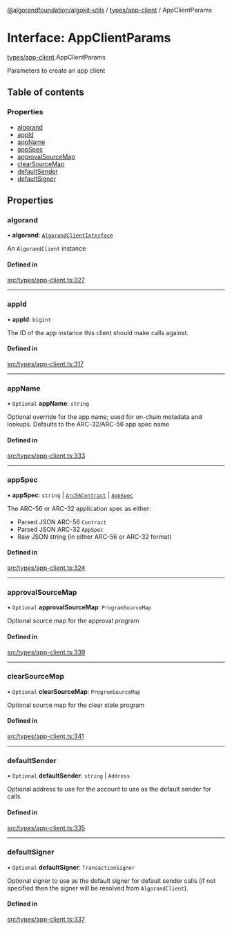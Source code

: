 [@algorandfoundation/algokit-utils](../README.md) / [types/app-client](../modules/types_app_client.md) / AppClientParams

# Interface: AppClientParams

[types/app-client](../modules/types_app_client.md).AppClientParams

Parameters to create an app client

## Table of contents

### Properties

- [algorand](types_app_client.AppClientParams.md#algorand)
- [appId](types_app_client.AppClientParams.md#appid)
- [appName](types_app_client.AppClientParams.md#appname)
- [appSpec](types_app_client.AppClientParams.md#appspec)
- [approvalSourceMap](types_app_client.AppClientParams.md#approvalsourcemap)
- [clearSourceMap](types_app_client.AppClientParams.md#clearsourcemap)
- [defaultSender](types_app_client.AppClientParams.md#defaultsender)
- [defaultSigner](types_app_client.AppClientParams.md#defaultsigner)

## Properties

### algorand

• **algorand**: [`AlgorandClientInterface`](types_algorand_client_interface.AlgorandClientInterface.md)

An `AlgorandClient` instance

#### Defined in

[src/types/app-client.ts:327](https://github.com/algorandfoundation/algokit-utils-ts/blob/main/src/types/app-client.ts#L327)

___

### appId

• **appId**: `bigint`

The ID of the app instance this client should make calls against.

#### Defined in

[src/types/app-client.ts:317](https://github.com/algorandfoundation/algokit-utils-ts/blob/main/src/types/app-client.ts#L317)

___

### appName

• `Optional` **appName**: `string`

Optional override for the app name; used for on-chain metadata and lookups.
Defaults to the ARC-32/ARC-56 app spec name

#### Defined in

[src/types/app-client.ts:333](https://github.com/algorandfoundation/algokit-utils-ts/blob/main/src/types/app-client.ts#L333)

___

### appSpec

• **appSpec**: `string` \| [`Arc56Contract`](types_app_arc56.Arc56Contract.md) \| [`AppSpec`](types_app_spec.AppSpec.md)

The ARC-56 or ARC-32 application spec as either:
 * Parsed JSON ARC-56 `Contract`
 * Parsed JSON ARC-32 `AppSpec`
 * Raw JSON string (in either ARC-56 or ARC-32 format)

#### Defined in

[src/types/app-client.ts:324](https://github.com/algorandfoundation/algokit-utils-ts/blob/main/src/types/app-client.ts#L324)

___

### approvalSourceMap

• `Optional` **approvalSourceMap**: `ProgramSourceMap`

Optional source map for the approval program

#### Defined in

[src/types/app-client.ts:339](https://github.com/algorandfoundation/algokit-utils-ts/blob/main/src/types/app-client.ts#L339)

___

### clearSourceMap

• `Optional` **clearSourceMap**: `ProgramSourceMap`

Optional source map for the clear state program

#### Defined in

[src/types/app-client.ts:341](https://github.com/algorandfoundation/algokit-utils-ts/blob/main/src/types/app-client.ts#L341)

___

### defaultSender

• `Optional` **defaultSender**: `string` \| `Address`

Optional address to use for the account to use as the default sender for calls.

#### Defined in

[src/types/app-client.ts:335](https://github.com/algorandfoundation/algokit-utils-ts/blob/main/src/types/app-client.ts#L335)

___

### defaultSigner

• `Optional` **defaultSigner**: `TransactionSigner`

Optional signer to use as the default signer for default sender calls (if not specified then the signer will be resolved from `AlgorandClient`).

#### Defined in

[src/types/app-client.ts:337](https://github.com/algorandfoundation/algokit-utils-ts/blob/main/src/types/app-client.ts#L337)
